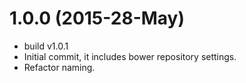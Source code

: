 <a name="1.0.0"></a>

# 1.0.0 (2015-28-May)
- build v1.0.1
- Initial commit, it includes bower repository settings.
- Refactor naming.
